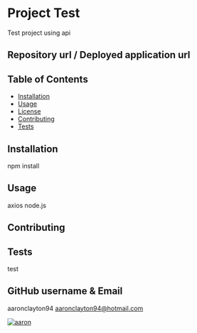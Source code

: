 
# Project Test
Test project using api

## Repository url / Deployed application url

## Table of Contents
- [Installation](#Installation)
- [Usage](#Usage)
- [License](#License)
- [Contributing](#Contributing)
- [Tests](#Tests)

## Installation
npm install

## Usage
axios node.js

## Contributing


## Tests
test

## GitHub username & Email
aaronclayton94
aaronclayton94@hotmail.com


[![aaron](https://img.shields.io/github/followers/aaronclayton94?label=follow&style=social)](https://github.com/aaronclayton94)
